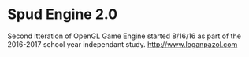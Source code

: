# Spud Engine 2.0
Second itteration of OpenGL Game Engine started 8/16/16 as part of the 2016-2017 school year independant study.
http://www.loganpazol.com
